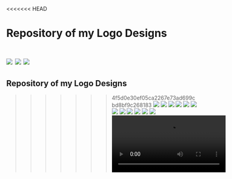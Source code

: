 <<<<<<< HEAD

# Repository of my Logo Designs
![](./images/eCommExpertsV3.png)
![](./images/eCommExpertsV2.png)
![](./images/eCommExperts.png)
=======
## Repository of my Logo Designs

>>>>>>> 4f5d0e30ef05ca2267e73ad699cbd8bf9c268183
![](./images/Logo1.png)
![](./images/Logo2.png)
![](./images/Logo9.png)
![](./images/Logo7.png)
![](./images/Logo3.png)
![](./images/Logo4.png)
![](./images/Logo5.png)
![](./images/Logo6.png)
![](./images/Logo8.png)
![](./images/Logo8A.png)
![](./images/Logo10.png)
![](./images/TFIT.jpg)
![](./images/facebook-cover-video-maker-for-a-customized-streetwear-brand-ad-1237e-3098.mp4)



